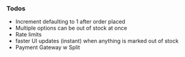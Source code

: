 ### Todos

- Increment defaulting to 1 after order placed
- Multiple options can be out of stock at once
- Rate limits
- faster UI updates (instant) when anything is marked out of stock
- Payment Gateway w Split
